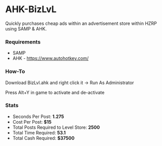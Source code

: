 # AHK-BizLvL

Quickly purchases cheap ads within an advertisement store within HZRP using SAMP & AHK.

### Requirements

- SAMP
- AHK - https://www.autohotkey.com/

### How-To
Download BizLvl.ahk and right click it -> Run As Administrator

Press Alt+Y in game to activate and de-activate

### Stats
- Seconds Per Post: **1.275**
- Cost Per Post: **$15**
- Total Posts Required to Level Store: **2500**
- Total Time Required: **53.1**
- Total Cash Required: **$37500**

